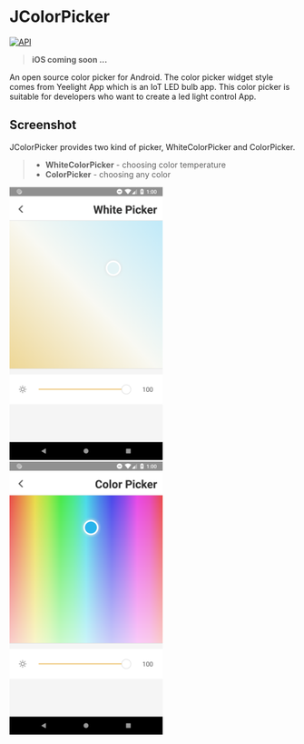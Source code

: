 ﻿# JColorPicker

<a target="_blank" href="https://developer.android.com/reference/android/os/Build.VERSION_CODES.html#LOLLIPOP"><img src="https://img.shields.io/badge/Android%20API-20%2B-brightgreen.svg" alt="API" /></a>

>**iOS coming soon ...**

An open source color picker for Android. The color picker widget style comes from Yeelight App which is an IoT LED bulb app. This color picker is suitable for developers who want to create a led light control App.

## Screenshot
JColorPicker provides two kind of picker, WhiteColorPicker and ColorPicker.

 >- **WhiteColorPicker** - choosing color temperature
 >- **ColorPicker** - choosing any color

<img src="https://github.com/JimmyTai/JColorPicker/blob/master/Screenshot/Android_White_ColorPicker.png?raw=true" width="270" height="480"> <img src="https://github.com/JimmyTai/JColorPicker/blob/master/Screenshot/Android_ColorPicker.png?raw=true" width="270" height="480">


